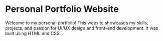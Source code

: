 # Personal Portfolio Website

Welcome to my personal portfolio! This website showcases my skills, projects, and passion for UI/UX design and front-end development. It was built using HTML and CSS.




